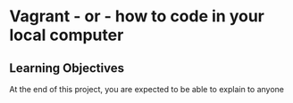 # Vagrant - or - how to code in your local computer
## Learning Objectives
At the end of this project, you are expected to be able to explain to anyone

